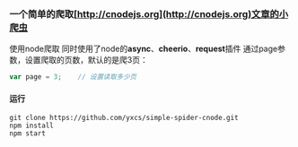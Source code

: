 ### 一个简单的爬取[http://cnodejs.org](http://cnodejs.org)文章的小爬虫

使用node爬取 
同时使用了node的**async**、**cheerio**、**request**插件 
通过page参数，设置爬取的页数，默认的是爬3页：
``` javascript
var page = 3;    // 设置读取多少页
```
#### 运行

```shell
git clone https://github.com/yxcs/simple-spider-cnode.git 
npm install 
npm start 
```
